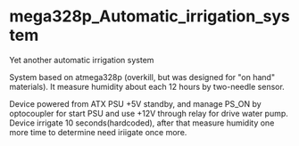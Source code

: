 # mega328p_Automatic_irrigation_system
Yet another automatic irrigation system

System based on atmega328p (overkill, but was designed for "on hand" materials).
It measure humidity about each 12 hours by two-needle sensor.

Device powered from ATX PSU +5V standby, and manage PS_ON by optocoupler for start PSU and use +12V through relay for drive water pump.
Device irrigate 10 seconds(hardcoded), after that measure humidity one more time to determine need iriigate once more.
